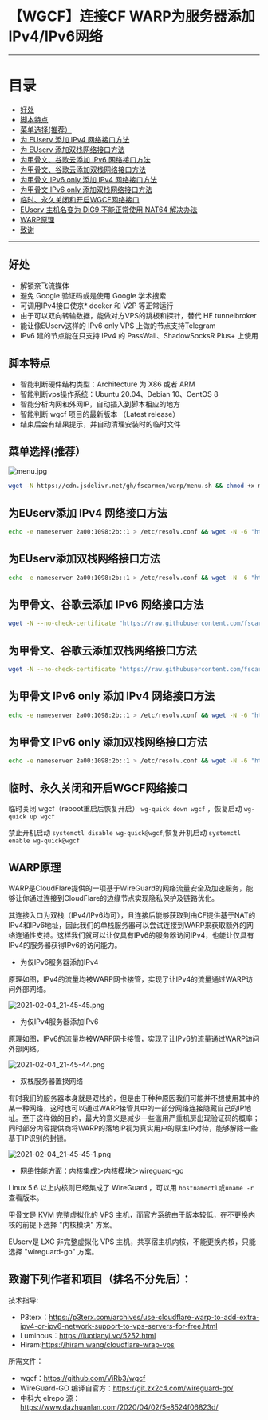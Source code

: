 # 【WGCF】连接CF WARP为服务器添加IPv4/IPv6网络

* * *

# 目录

- [好处](README.md#好处)
- [脚本特点](README.md#脚本特点)
- [菜单选择(推荐）](README.md#菜单选择推荐)
- [为 EUserv 添加 IPv4 网络接口方法](README.md#%E4%B8%BAeuserv%E6%B7%BB%E5%8A%A0-ipv4-%E7%BD%91%E7%BB%9C%E6%8E%A5%E5%8F%A3%E6%96%B9%E6%B3%95)
- [为 EUserv 添加双栈网络接口方法](README.md#%E4%B8%BAeuserv%E6%B7%BB%E5%8A%A0%E5%8F%8C%E6%A0%88%E7%BD%91%E7%BB%9C%E6%8E%A5%E5%8F%A3%E6%96%B9%E6%B3%95)
- [为甲骨文、谷歌云添加 IPv6 网络接口方法](README.md#%E4%B8%BA%E7%94%B2%E9%AA%A8%E6%96%87%E8%B0%B7%E6%AD%8C%E4%BA%91%E6%B7%BB%E5%8A%A0-ipv6-%E7%BD%91%E7%BB%9C%E6%8E%A5%E5%8F%A3%E6%96%B9%E6%B3%95)
- [为甲骨文、谷歌云添加双栈网络接口方法](README.md#%E4%B8%BA%E7%94%B2%E9%AA%A8%E6%96%87%E8%B0%B7%E6%AD%8C%E4%BA%91%E6%B7%BB%E5%8A%A0%E5%8F%8C%E6%A0%88%E7%BD%91%E7%BB%9C%E6%8E%A5%E5%8F%A3%E6%96%B9%E6%B3%95)
- [为甲骨文 IPv6 only 添加 IPv4 网络接口方法](README.md#%E4%B8%BA%E7%94%B2%E9%AA%A8%E6%96%87-ipv6-only-%E6%B7%BB%E5%8A%A0-ipv4-%E7%BD%91%E7%BB%9C%E6%8E%A5%E5%8F%A3%E6%96%B9%E6%B3%95)
- [为甲骨文 IPv6 only 添加双栈网络接口方法](README.md#%E4%B8%BA%E7%94%B2%E9%AA%A8%E6%96%87-ipv6-only-%E6%B7%BB%E5%8A%A0%E5%8F%8C%E6%A0%88%E7%BD%91%E7%BB%9C%E6%8E%A5%E5%8F%A3%E6%96%B9%E6%B3%95)
- [临时、永久关闭和开启WGCF网络接口](README.md#临时永久关闭和开启WGCF网络接口)
- [EUserv 主机名变为 DiG9 不能正常使用 NAT64 解决办法](https://github.com/fscarmen/warp/tree/main/DiG9#euserv-%E4%B8%BB%E6%9C%BA%E5%90%8D%E5%8F%98%E4%B8%BA-dig9-%E4%B8%8D%E8%83%BD%E6%AD%A3%E5%B8%B8%E4%BD%BF%E7%94%A8-nat64-%E8%A7%A3%E5%86%B3%E5%8A%9E%E6%B3%95)
- [WARP原理](README.md#WARP原理)
- [致谢](README.md#致谢下列作者和项目排名不分先后)

* * *

## 好处

* 解锁奈飞流媒体
* 避免 Google 验证码或是使用 Google 学术搜索
* 可调用IPv4接口使京* docker 和 V2P 等正常运行
* 由于可以双向转输数据，能做对方VPS的跳板和探针，替代 HE tunnelbroker
* 能让像EUserv这样的 IPv6 only VPS 上做的节点支持Telegram
* IPv6 建的节点能在只支持 IPv4 的 PassWall、ShadowSocksR Plus+ 上使用

## 脚本特点

* 智能判断硬件结构类型：Architecture 为 X86 或者 ARM
* 智能判断vps操作系统：Ubuntu 20.04、Debian 10、CentOS 8
* 智能分析内网和外网IP，自动插入到脚本相应的地方
* 智能判断 wgcf 项目的最新版本 （Latest release）
* 结束后会有结果提示，并自动清理安装时的临时文件

## 菜单选择(推荐）

![menu.jpg](https://i.loli.net/2021/06/13/DGyVL9TFo8YmMeb.jpg)

```bash
wget -N https://cdn.jsdelivr.net/gh/fscarmen/warp/menu.sh && chmod +x menu.sh && ./menu.sh
```

## 为EUserv添加 IPv4 网络接口方法

```bash
echo -e nameserver 2a00:1098:2b::1 > /etc/resolv.conf && wget -N -6 "https://raw.githubusercontent.com/fscarmen/warp/main/warp.sh" && chmod +x warp.sh && ./warp.sh
```

## 为EUserv添加双栈网络接口方法

```bash
echo -e nameserver 2a00:1098:2b::1 > /etc/resolv.conf && wget -N -6 "https://raw.githubusercontent.com/fscarmen/warp/main/dualstack.sh" && chmod +x dualstack.sh && ./dualstack.sh
```

## 为甲骨文、谷歌云添加 IPv6 网络接口方法

```bash
wget -N --no-check-certificate "https://raw.githubusercontent.com/fscarmen/warp/main/warp6.sh" && chmod +x warp6.sh && ./warp6.sh
```

## 为甲骨文、谷歌云添加双栈网络接口方法

```bash
wget -N --no-check-certificate "https://raw.githubusercontent.com/fscarmen/warp/main/dualstack6.sh" && chmod +x dualstack6.sh && ./dualstack6.sh
```

## 为甲骨文 IPv6 only 添加 IPv4 网络接口方法

```bash
echo -e nameserver 2a00:1098:2b::1 > /etc/resolv.conf && wget -N -6 "https://raw.githubusercontent.com/fscarmen/warp/main/warp4.sh" && chmod +x warp4.sh && ./warp4.sh
```

## 为甲骨文 IPv6 only 添加双栈网络接口方法

```bash
echo -e nameserver 2a00:1098:2b::1 > /etc/resolv.conf && wget -N -6 "https://raw.githubusercontent.com/fscarmen/warp/main/dualstack46.sh" && chmod +x dualstack46.sh && ./dualstack46.sh
```

## 临时、永久关闭和开启WGCF网络接口

临时关闭 wgcf（reboot重启后恢复开启） ```wg-quick down wgcf``` ，恢复启动 ```wg-quick up wgcf```

禁止开机启动 ```systemctl disable wg-quick@wgcf```,恢复开机启动 ```systemctl enable wg-quick@wgcf```


## WARP原理

WARP是CloudFlare提供的一项基于WireGuard的网络流量安全及加速服务，能够让你通过连接到CloudFlare的边缘节点实现隐私保护及链路优化。

其连接入口为双栈（IPv4/IPv6均可），且连接后能够获取到由CF提供基于NAT的IPv4和IPv6地址，因此我们的单栈服务器可以尝试连接到WARP来获取额外的网络连通性支持。这样我们就可以让仅具有IPv6的服务器访问IPv4，也能让仅具有IPv4的服务器获得IPv6的访问能力。

* 为仅IPv6服务器添加IPv4

原理如图，IPv4的流量均被WARP网卡接管，实现了让IPv4的流量通过WARP访问外部网络。

![2021-02-04_21-45-45.png](https://i.loli.net/2021/03/20/XesDmluhRBkHSjd.png)

* 为仅IPv4服务器添加IPv6

原理如图，IPv6的流量均被WARP网卡接管，实现了让IPv6的流量通过WARP访问外部网络。

![2021-02-04_21-45-44.png](https://i.loli.net/2021/06/15/ARfOasgp286xjym.png)

* 双栈服务器置换网络

有时我们的服务器本身就是双栈的，但是由于种种原因我们可能并不想使用其中的某一种网络，这时也可以通过WARP接管其中的一部分网络连接隐藏自己的IP地址。至于这样做的目的，最大的意义是减少一些滥用严重机房出现验证码的概率；同时部分内容提供商将WARP的落地IP视为真实用户的原生IP对待，能够解除一些基于IP识别的封锁。

![2021-02-04_21-45-45-1.png](https://i.loli.net/2021/03/20/7vWf15szTONgq69.png)

* 网络性能方面：内核集成＞内核模块＞wireguard-go

Linux 5.6 以上内核则已经集成了 WireGuard ，可以用 ```hostnamectl```或```uname -r```查看版本。

甲骨文是 KVM 完整虚拟化的 VPS 主机，而官方系统由于版本较低，在不更换内核的前提下选择  "内核模块" 方案。

EUserv是 LXC 非完整虚拟化 VPS 主机，共享宿主机内核，不能更换内核，只能选择 "wireguard-go" 方案。
    

## 致谢下列作者和项目（排名不分先后）：  

技术指导:
* P3terx：https://p3terx.com/archives/use-cloudflare-warp-to-add-extra-ipv4-or-ipv6-network-support-to-vps-servers-for-free.html
* Luminous：https://luotianyi.vc/5252.html
* Hiram:https://hiram.wang/cloudflare-wrap-vps

所需文件：
* wgcf：https://github.com/ViRb3/wgcf
* WireGuard-GO 编译自官方：https://git.zx2c4.com/wireguard-go/
* 中科大 elrepo 源：https://www.dazhuanlan.com/2020/04/02/5e8524f06823d/
